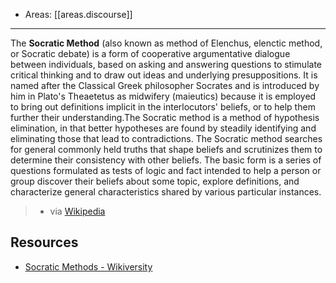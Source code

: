 
- Areas: [[areas.discourse]]

---

The **Socratic Method** (also known as method of Elenchus, elenctic method, or Socratic debate) is a form of cooperative argumentative dialogue between individuals, based on asking and answering questions to stimulate critical thinking and to draw out ideas and underlying presuppositions. It is named after the Classical Greek philosopher Socrates and is introduced by him in Plato's Theaetetus as midwifery (maieutics) because it is employed to bring out definitions implicit in the interlocutors' beliefs, or to help them further their understanding.The Socratic method is a method of hypothesis elimination, in that better hypotheses are found by steadily identifying and eliminating those that lead to contradictions. The Socratic method searches for general commonly held truths that shape beliefs and scrutinizes them to determine their consistency with other beliefs. The basic form is a series of questions formulated as tests of logic and fact intended to help a person or group discover their beliefs about some topic, explore definitions, and characterize general characteristics shared by various particular instances.

> - via [Wikipedia](https://en.wikipedia.org/wiki/Socratic%20method)

## Resources

- [Socratic Methods - Wikiversity](https://en.wikiversity.org/wiki/Socratic_Methods)
